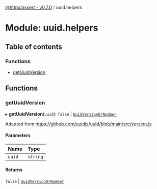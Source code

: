 [@httpx/assert - v0.7.0](../README.md) / uuid.helpers

# Module: uuid.helpers

## Table of contents

### Functions

- [getUuidVersion](uuid_helpers.md#getuuidversion)

## Functions

### getUuidVersion

▸ **getUuidVersion**(`uuid`): ``false`` \| [`UuidVersionOrNumber`](uuid_types.md#uuidversionornumber)

Adapted from https://github.com/uuidjs/uuid/blob/main/src/version.js

#### Parameters

| Name | Type |
| :------ | :------ |
| `uuid` | `string` |

#### Returns

``false`` \| [`UuidVersionOrNumber`](uuid_types.md#uuidversionornumber)
